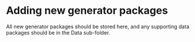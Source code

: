 # Adding new generator packages

All new generator packages should be stored here, and any supporting data packages should be in the Data sub-folder.